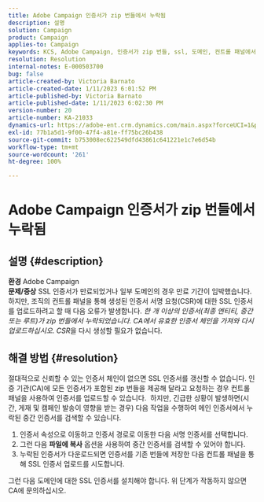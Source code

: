```yaml
---
title: Adobe Campaign 인증서가 zip 번들에서 누락됨
description: 설명
solution: Campaign
product: Campaign
applies-to: Campaign
keywords: KCS, Adobe Campaign, 인증서가 zip 번들, ssl, 도메인, 컨트롤 패널에서 누락됨
resolution: Resolution
internal-notes: E-000503700
bug: false
article-created-by: Victoria Barnato
article-created-date: 1/11/2023 6:01:52 PM
article-published-by: Victoria Barnato
article-published-date: 1/11/2023 6:02:30 PM
version-number: 20
article-number: KA-21033
dynamics-url: https://adobe-ent.crm.dynamics.com/main.aspx?forceUCI=1&pagetype=entityrecord&etn=knowledgearticle&id=53ef6e04-da91-ed11-aad1-6045bd006d92
exl-id: 77b1a5d1-9f00-47f4-a81e-ff75bc26b438
source-git-commit: b753008ec622549dfd43861c641221e1c7e6d54b
workflow-type: tm+mt
source-wordcount: '261'
ht-degree: 100%

---
```


# Adobe Campaign 인증서가 zip 번들에서 누락됨

## 설명 {#description}

<b>환경</b>
Adobe Campaign
 <br><b>문제/증상</b>
SSL 인증서가 만료되었거나 일부 도메인의 경우 만료 기간이 임박했습니다. 하지만, 조직의 컨트롤 패널을 통해 생성된 인증서 서명 요청(CSR)에 대한 SSL 인증서를 업로드하려고 할 때 다음 오류가 발생합니다. *한 개 이상의 인증서(최종 엔티티, 중간 또는 루트)가 zip 번들에서 누락되었습니다. CA에서 유효한 인증서 체인을 가져와 다시 업로드하십시오. CSR*&#x200B;을 다시 생성할 필요가 없습니다.


## 해결 방법 {#resolution}


절대적으로 신뢰할 수 있는 인증서 체인이 없으면 SSL 인증서를 갱신할 수 없습니다. 인증 기관(CA)에 모든 인증서가 포함된 zip 번들을 제공해 달라고 요청하는 경우 컨트롤 패널을 사용하여 인증서를 업로드할 수 있습니다.  하지만, 긴급한 상황이 발생하면(시간, 게재 및 캠페인 발송이 영향을 받는 경우) 다음 작업을 수행하여 메인 인증서에서 누락된 중간 인증서를 검색할 수 있습니다.

1. 인증서 속성으로 이동하고 인증서 경로로 이동한 다음 서명 인증서를 선택합니다.
2. 그런 다음 <b>파일에 복사</b> 옵션을 사용하여 중간 인증서를 검색할 수 있어야 합니다.
3. 누락된 인증서가 다운로드되면 인증서를 기존 번들에 저장한 다음 컨트롤 패널을 통해 SSL 인증서 업로드를 시도합니다.


그런 다음 도메인에 대한 SSL 인증서를 설치해야 합니다. 위 단계가 작동하지 않으면 CA에 문의하십시오.
